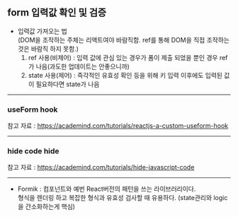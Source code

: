 ## form 입력값 확인 및 검증  

- 입력값 가져오는 법  
(DOM을 조작하는 주체는 리액트여야 바람직함. ref를 통해 DOM을 직접 조작하는 것은 바람직 하지 못함.)
  1. ref 사용(비제어) : 입력 값에 관심 있는 경우가 폼이 제출 되었을 뿐인 경우 ref가 나음(과도한 업데이트는 안좋으니까)
  2. state 사용(제어) : 즉각적인 유효성 확인 등을 위해 키 입력 이후에도 입력된 값이 필요하다면 state가 나음  

---

### useForm hook  
참고 자료 : https://academind.com/tutorials/reactjs-a-custom-useform-hook

---

### hide code hide  
참고 자료 : https://academind.com/tutorials/hide-javascript-code

---

- Formik : 컴포넌트와 예번 React버전의 패턴을 쓰는 라이브러리이다.  
형식을 렌더링 하고 복잡한 형식과 유효성 검사할 때 유용하다. (state관리와 logic을 간소화하는게 핵심)